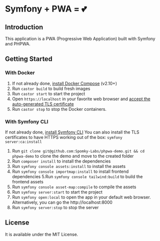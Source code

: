 
# Symfony + PWA = 💕

## Introduction

This application is a PWA (Progressive Web Application) built with Symfony and PHPWA.

## Getting Started

### With Docker

1. If not already done, [install Docker Compose](https://docs.docker.com/compose/install/) (v2.10+)
2. Run `castor build` to build fresh images
3. Run `castor start` to start the project
4. Open `https://localhost` in your favorite web browser and [accept the auto-generated TLS certificate](https://stackoverflow.com/a/15076602/1352334)
5. Run `castor stop` to stop the Docker containers.

### With Symfony CLI

If not already done, [install Symfony CLI](https://symfony.com/download)
You can also install the TLS certificates to have HTTPS working out of the box: `symfony server:ca:install`

1. Run `git clone git@github.com:Spomky-Labs/phpwa-demo.git && cd phpwa-demo` to clone the demo and move to the created folder
2. Run `composer install` to install the dependencies
3. Run `symfony console assets:install` to install the assets
4. Run `symfony console importmap:install` to install frontend dependencies
5.Run `symfony console tailwind:build` to build the frontend assets
6. Run `symfony console asset-map:compile` to compile the assets
7. Run `symfony server:start` to start the project
8. Run `symfony open:local` to open the app in your default web browser. Alternatively, you can go the http://localhost:8000
9. Run `symfony server:stop` to stop the server

## License

It is available under the MIT License.
